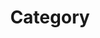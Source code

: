---
layout: category
title: Category
description: "Insights on skin-on-frame kayak building, Greenland kayak construction techniques, paddling safety, and kayak care. Follow my workshop projects and kayak adventures."
permalink: /category/other
---